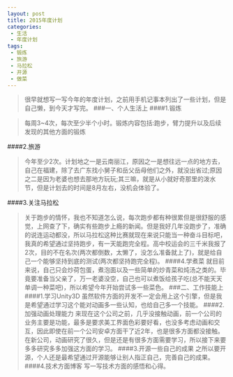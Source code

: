 ```yaml
---
layout: post
title: 2015年度计划
categories:
 - 生活
 - 年度计划
tags:
 - 锻炼
 - 旅游
 - 马拉松
 - 开源
 - 做菜
---
```

>很早就想写一写今年的年度计划，之前用手机记事本列出了一些计划，但是自己懒，到今天才写完。
###一、个人生活上
####1.锻炼

> 每周3~4次，每次至少半个小时。锻炼内容包括:跑步，臂力提升以及后续发现的其他方面的锻炼

####2.旅游
>今年至少2次。计划地之一是云南丽江，原因之一是想往远一点的地方去，自己在福建，除了去广东找小舅子和岳父岳母他们之外，就没出省过;原因之二是因为老婆也想去那地方玩玩;其三嘛，就是从小就好奇那里的泼水节，但是计划去的时间是8月左右，没机会体验了。
	
####3.关注马拉松
> 关于跑步的情怀，我也不知道怎么说，每次跑步都有种很累但是很舒服的感觉，上网查了下，确实有些跑步上瘾的新闻。但是我好几年没跑步了，准确的说连运动都没，所以马拉松这种比赛就现在来说只能当一种奋斗目标吧，我真的希望通过坚持跑步，有一天能跑完全程。高中校运会的三千米我报了2次，目的不在名次(两次都倒数，太懒了，没怎么准备就上了)，就是给自己一个能够坚持到底的测试(两次都坚持跑完全程)。
####4.学煮菜
>就目前来说，自己只会炒荷包蛋，煮泡面以及一些简单的炒青菜和炖汤之类的。毕竟要准备当父亲了，万一老婆没空，自己也可以煮饭给孩子吃(总不能天天单调一种菜吧)，所以希望今年开始尝试多一些菜色。
###二、工作技能上
####1.学习Unity3D
>虽然软件方面的开发不一定会用上这个引擎，但是我是希望通过学习这个能对动画多一些认知，也给自己多一个技能。
####2.加强动画处理能力
>来现在这个公司之前，几乎没接触动画，前一个公司的业务主要是功能，最多是要求美工界面色彩要好看，也没多考虑动画和交互，因此即使在前一个公司安卓方面干了近2年，也是很多方面都没接触。在新公司，动画研究了很久，但是还是有很多方面需要学习，所以接下来要多多研究多多加强这方面的学习。
####3.开源一些自己的成果
>之所以要开源，个人还是最希望通过开源能够让别人指正自己，完善自己的成果。
####4.技术方面博客
>写一写技术方面的感悟和心得。